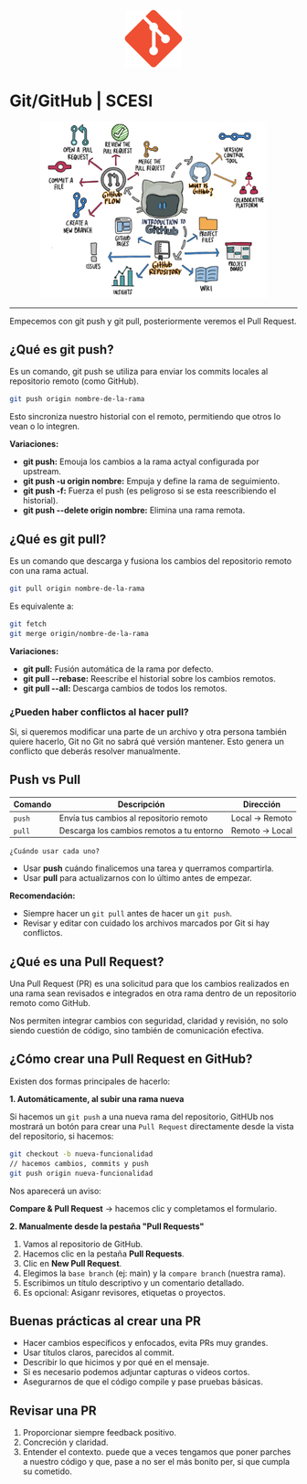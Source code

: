 <p align="center">
  <img src="img/git.png" alt="Logo" width="100"/>
</p>

# Git/GitHub | SCESI

<p align="center">
  <img src="img/img1.png" alt="Introducción a Git" width="400"/>
</p>

---

Empecemos con git push y git pull, posteriormente veremos el Pull Request.

## ¿Qué es git push?

Es un comando, git push se utiliza para enviar los commits locales al repositorio remoto (como GitHub).

```bash
git push origin nombre-de-la-rama
```

Esto sincroniza nuestro historial con el remoto, permitiendo que otros lo vean o lo integren.

**Variaciones:**

- **git push:** Emouja los cambios a la rama actyal configurada por upstream.
- **git push -u origin nombre:** Empuja y define la rama de seguimiento.
- **git push -f:** Fuerza el push (es peligroso si se esta reescribiendo el historial).
- **git push --delete origin nombre:** Elimina una rama remota.

## ¿Qué es git pull?

Es un comando que descarga y fusiona los cambios del repositorio remoto con una rama actual.

```bash
git pull origin nombre-de-la-rama
```

Es equivalente a:

```bash
git fetch
git merge origin/nombre-de-la-rama
```

**Variaciones:**

- **git pull:** Fusión automática de la rama por defecto.
- **git pull --rebase:** Reescribe el historial sobre los cambios remotos.
- **git pull --all:** Descarga cambios de todos los remotos.

### ¿Pueden haber conflictos al hacer pull?

Si, si queremos modificar una parte de un archivo y otra persona también quiere hacerlo, Git no Git no sabrá qué versión mantener. Esto genera un conflicto que deberás resolver manualmente.

## Push vs Pull

| Comando | Descripción                               | Dirección      |
| ------- | ----------------------------------------- | -------------- |
| `push`  | Envía tus cambios al repositorio remoto   | Local → Remoto |
| `pull`  | Descarga los cambios remotos a tu entorno | Remoto → Local |

`¿Cuándo usar cada uno?`

- Usar **push** cuándo finalicemos una tarea y querramos compartirla.
- Usar **pull** para actualizarnos con lo último antes de empezar.

**Recomendación:**

- Siempre hacer un `git pull` antes de hacer un `git push`.
- Revisar y editar con cuidado los archivos marcados por Git si hay conflictos.

## ¿Qué es una Pull Request?

Una Pull Request (PR) es una solicitud para que los cambios realizados en una rama sean revisados e integrados en otra rama dentro de un repositorio remoto como GitHub.

Nos permiten integrar cambios con seguridad, claridad y revisión, no solo siendo cuestión de código, sino también de comunicación efectiva.

## ¿Cómo crear una Pull Request en GitHub?

Existen dos formas principales de hacerlo:

**1. Automáticamente, al subir una rama nueva**

Si hacemos un `git push` a una nueva rama del repositorio, GitHUb nos mostrará un botón para crear una `Pull Request` directamente desde la vista del repositorio, si hacemos:

```bash
git checkout -b nueva-funcionalidad
// hacemos cambios, commits y push
git push origin nueva-funcionalidad
```

Nos aparecerá un aviso:

**Compare & Pull Request** → hacemos clic y completamos el formulario.

**2. Manualmente desde la pestaña "Pull Requests"**

1. Vamos al repositorio de GitHub.
2. Hacemos clic en la pestaña **Pull Requests**.
3. Clic en **New Pull Request**.
4. Elegimos la `base branch` (ej: main) y la `compare branch` (nuestra rama).
5. Escribimos un título descriptivo y un comentario detallado.
6. Es opcional: Asiganr revisores, etiquetas o proyectos.

## Buenas prácticas al crear una PR

- Hacer cambios específicos y enfocados, evita PRs muy grandes.
- Usar títulos claros, parecidos al commit.
- Describir lo que hicimos y por qué en el mensaje.
- Si es necesario podemos adjuntar capturas o videos cortos.
- Asegurarnos de que el código compile y pase pruebas básicas.

## Revisar una PR

1. Proporcionar siempre feedback positivo.
2. Concreción y claridad.
3. Entender el contexto. puede que a veces tengamos que poner parches a nuestro código y que, pase a no ser el más bonito per, si que cumpla su cometido.
